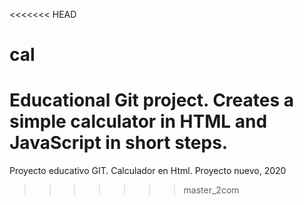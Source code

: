 <<<<<<< HEAD
# cal
Educational Git project. Creates a simple calculator in HTML and JavaScript in short steps. 
=======
Proyecto educativo GIT. Calculador en Html. Proyecto nuevo, 2020
>>>>>>> master_2com
